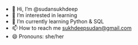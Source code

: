 - 👋 Hi, I’m @sudansukhdeep
- 👀 I’m interested in learning
- 🌱 I’m currently learning Python & SQL
- 📫 How to reach me sukhdeepsudan@gmail.com 
- 😄 Pronouns: she/her

<!---
sudansukhdeep/sudansukhdeep is a ✨ special ✨ repository because its `README.md` (this file) appears on your GitHub profile.
You can click the Preview link to take a look at your changes.
--->
